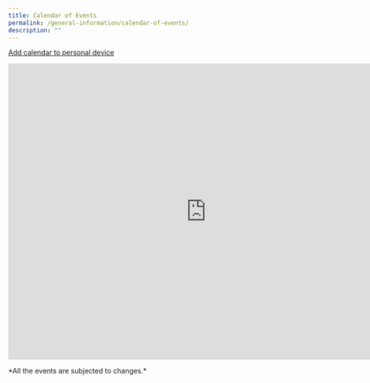 ```yaml
---
title: Calendar of Events
permalink: /general-information/calendar-of-events/
description: ""
---
```

[Add calendar to personal device](https://calendar.google.com/calendar/embed?src=c_c27edb745216958e2821c1418e2876293886088bd3c1d86e1b43e5f1e6a0e98e%40group.calendar.google.com&amp;ctz=Asia%2FSingapore)

<iframe src="https://calendar.google.com/calendar/embed?src=c_c27edb745216958e2821c1418e2876293886088bd3c1d86e1b43e5f1e6a0e98e%40group.calendar.google.com&ctz=Asia%2FSingapore" style="border: 0" width="800" height="600" frameborder="0" scrolling="no"></iframe>


*All the events are subjected to changes.\*
